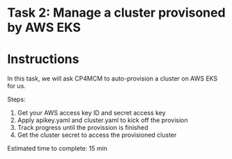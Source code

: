 # Task 2: Manage a cluster provisoned by AWS EKS

  Instructions
  ============

  In this task, we will ask CP4MCM to auto-provision a cluster on AWS EKS for us.

  Steps:

  1) Get your AWS access key ID and secret access key
  2) Apply apikey.yaml and cluster.yaml to kick off the provision
  3) Track progress until the provission is finished
  4) Get the cluster secret to access the provisioned cluster

  Estimated time to complete: 15 min

